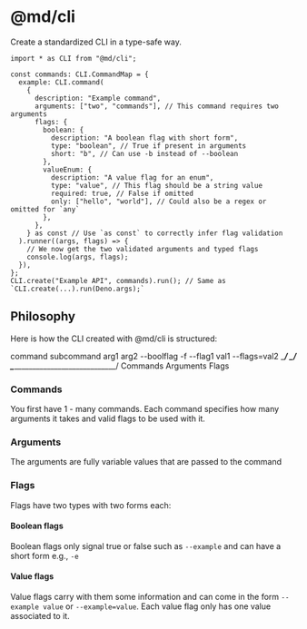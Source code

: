 # @md/cli

Create a standardized CLI in a type-safe way.

```
import * as CLI from "@md/cli";

const commands: CLI.CommandMap = {
  example: CLI.command(
    {
      description: "Example command",
      arguments: ["two", "commands"], // This command requires two arguments
      flags: {
        boolean: {
          description: "A boolean flag with short form",
          type: "boolean", // True if present in arguments
          short: "b", // Can use -b instead of --boolean
        },
        valueEnum: {
          description: "A value flag for an enum",
          type: "value", // This flag should be a string value
          required: true, // False if omitted
          only: ["hello", "world"], // Could also be a regex or omitted for `any`
        },
      },
    } as const // Use `as const` to correctly infer flag validation
  ).runner((args, flags) => {
    // We now get the two validated arguments and typed flags
    console.log(args, flags); 
  }),
};
CLI.create("Example API", commands).run(); // Same as `CLI.create(...).run(Deno.args);`
```

## Philosophy

Here is how the CLI created with @md/cli is structured:

command subcommand arg1 arg2 --boolflag -f --flag1 val1 --flags=val2
\________________/ \_______/ \______________________________________/
     Commands      Arguments                Flags

### Commands

You first have 1 - many commands. Each command specifies how many arguments it takes and valid flags to be used with it.

### Arguments

The arguments are fully variable values that are passed to the command

### Flags

Flags have two types with two forms each:

#### Boolean flags

Boolean flags only signal true or false such as `--example` and can have a short form e.g., `-e`

#### Value flags

Value flags carry with them some information and can come in the form `--example value` or `--example=value`. Each value flag only has one value associated to it.